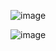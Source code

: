 

![image](https://github.com/sarthak37/Opencv-Face-Attendance-System/assets/52873771/36f7c104-7370-4a04-9f74-332f355a4446)

![image](https://github.com/sarthak37/Opencv-Face-Attendance-System/assets/52873771/2c5407e9-4a5b-433a-988a-3268155366e3)

